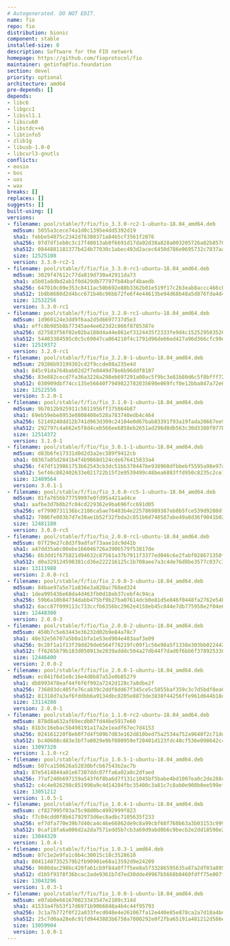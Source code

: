 ```yaml
---
# Autogenerated. DO NOT EDIT.
name: fio
repo: fio
distribution: bionic
component: stable
installed-size: 0
description: Software for the FIO network
homepage: https://github.com/fioprotocol/fio
maintainer: getinfo@fio.foundation
section: devel
priority: optional
architecture: amd64
pre-depends: []
depends:
- libc6
- libgcc1
- libssl1.1
- libicu60
- libstdc++6
- libtinfo5
- zlib1g
- libusb-1.0-0
- libcurl3-gnutls
conflicts:
- eosio
- bos
- uos
- wax
breaks: []
replaces: []
suggests: []
built-using: []
versions:
- filename: pool/stable/f/fio/fio_3.3.0-rc2-1-ubuntu-18.04_amd64.deb
  md5sum: 5055a3cece74a1d0c1395e4dd5392d19
  sha1: febbe54075c2342d76300371a84b5cf3561f2076
  sha256: 97d7df1eb0c3c17f48013ab0f6691d17da92d38a828a003205726a82b857060e
  sha512: 0844881181377b424b77030c1abec493d2acec6450d786e9695732c7037aa15f5c5e922fa9ea977f953b56a214c6c0c2dc9080712c6eea95c84aff91238e1e71
  size: 12525108
  version: 3.3.0-rc2-1
- filename: pool/stable/f/fio/fio_3.3.0-rc1-ubuntu-18.04_amd64.deb
  md5sum: 3029f47612c77da819d730a42911da73
  sha1: a5b01a8dbd2ab1f0d429db77797fb84baf4baedb
  sha256: 647010c89e353c8411ac50b692e88b3362b01e519f17c2b3eab8accc466cb3a5
  sha512: 1b8b8680d2d4bcc671b48c96bb72fe6f4e44613be94d68b48a5d876fda4d4eb3bd3d3c5954caa6c49c4861447606b75cd31410acd498ffe5ce1d87c73e5ae815
  size: 12532256
  version: 3.3.0-rc1
- filename: pool/stable/f/fio/fio_3.2.0-rc1-ubuntu-18.04_amd64.deb
  md5sum: 1d960124e3dd9f6aa2d5d6697737d5e3
  sha1: effc8b985b8b77345ae4ee623d2c866f8785387e
  sha256: d27583f56f02e02ba188d4a44e861ef3124435f2333fe9d4c1525295035263ee
  sha512: 54403384595c0c5c69047ca064210f4c1791d96de66ed427a96d366cfc99d1ae91ae0635d8262b93953d0819839bcaf9f320ce078e856bf68ef444c5da67032b
  size: 12519372
  version: 3.2.0-rc1
- filename: pool/stable/f/fio/fio_3.2.0-1-ubuntu-18.04_amd64.deb
  md5sum: 29286b93199302cd2f9ccde08a235e4d
  sha1: 845c91da764bab02d2f7e0449d78e6b96ddf8107
  sha256: 83e882cecd7fa36a3226a298eb697291a00ac5f9bc3e81b80d6c5f8bfff723cf
  sha512: 030909dbf74cc135e56640f7949822782035690e069fcf0e12bba847a72e6294468fa57243443d06c797885bd564866e19b4694cbd8dc551fd165e59ca7f25d4
  size: 12522556
  version: 3.2.0-1
- filename: pool/stable/f/fio/fio_3.1.0-1-ubuntu-18.04_amd64.deb
  md5sum: 9b7012b925911c5011956ff375864b87
  sha1: 69eb59ebe8953e0808408e528a783740edb4c464
  sha256: 52149248dd12b741d963d309c24104e0d67bab83391f93a19fada20667ee9910
  sha512: 292797c4a662e5f8d4ceb566ee6858eb2651ad296d0db563c30d3380f077b266eac7236784af7aff7aa345815cbc85c5e59ee098cf523a70f46587e556fca078
  size: 12514372
  version: 3.1.0-1
- filename: pool/stable/f/fio/fio_3.0.1-1-ubuntu-18.04_amd64.deb
  md5sum: d83b6fe17331d0d2d3a2ec389f9412cb
  sha1: 08367a85d2841b4f4b9868d124cde676415833a4
  sha256: f47df139861753b62543cb3dc51bb370447be938960dfbbebf5595a98e97a8de
  sha512: 5ef46c882402633e021722b15f2e9539499c48bea6883ffd950c8235c2ce183aea4ed9ca506da5a6f13be0c9935064fa65c647f994ef4ae87e267869916da3c3
  size: 12489564
  version: 3.0.1-1
- filename: pool/stable/f/fio/fio_3.0.0-rc5-1-ubuntu-18.04_amd64.deb
  md5sum: 81fa7656b77759997e0fd95a421ad4ce
  sha1: aafbe3d7b0b2fc04cd229362e9ba696fcc691d05
  sha256: ef7990731136bc2186ca5ae76483b4e225786989387eb8b5fce539d9208df8e6
  sha512: 7806fe083b7d7e38ae1b52f32fbda2c851b6d748587abe49a8d36f9041b028286fd118bb191144575af2441c5c2950798f6f4d44c948659e78886f32740879b7
  size: 12481180
  version: 3.0.0-rc5
- filename: pool/stable/f/fio/fio_2.0.0-rc1-ubuntu-18.04_amd64.deb
  md5sum: 07f29e27c8d3f9adfaf73aae1dc9d41b
  sha1: a47dd35a6c00ebe166046726a3906579f53817de
  sha256: 6b3dd1f675821d94632c87561a37b7911f3377ed046c6e2fabf028671350ff2f
  sha512: d0a329124598381cd36e222216125c1b708aee7a3c4de76d8be3577c037c3249629497278441c7037b4fbfcc80ae732b2c6b48f208b45dc0f89cd5b2ffba9c8c
  size: 13111988
  version: 2.0.0-rc1
- filename: pool/stable/f/fio/fio_2.0.0-3-ubuntu-18.04_amd64.deb
  md5sum: 84bae97a5e71a836e3a820ac768ed324
  sha1: 1dea995436e68da4d463fb0d18eb37cebf4c94ca
  sha256: 59b6a10b84734dabb475bf9b27ba07614dcb0e81d5e846f0448fa2762e54bf06
  sha512: 6acc87f099113c733ccfb6356bc2962e4158eb45c844e7db775958e2f04e687774640233518a79b22e9d3a32a8a26afbd1e00abe2b350c0df169edd7f4a9e421
  size: 12448300
  version: 2.0.0-3
- filename: pool/stable/f/fio/fio_2.0.0-2-ubuntu-18.04_amd64.deb
  md5sum: 450b7c5e63443e36232d02b9e84a78c7
  sha1: 48e32e56707a5b0a1bfa1e53ed904e403aaf3e09
  sha256: 9c28f1a1f13f39dd29de6564f78219fc09f1c56e98a5f1338e303bb02244259a
  sha512: ff6265b79b183d050913e2839adddc504a27db44f7dad6f6bb6f3789253382bfe69da9281da4116a401eefe480fb8576b136f2cc8782213a0978aa37d6c179a5
  size: 12446400
  version: 2.0.0-2
- filename: pool/stable/f/fio/fio_2.0.0-1-ubuntu-18.04_amd64.deb
  md5sum: ec041f6d1e8c16e4d0b87a52e0b85279
  sha1: db8993478eaf44f6f6f992a7242d128c7a8dbe2f
  sha256: 736803dc405fe76ca839c2ddf8dd67f345ce5c5055baf359c3c7d5bdf8ea0e17
  sha512: 81318d7a3af6fddbb6a9134dbc8205e8873de3838f44256ffe961d644b18dfb23770e1728d7a9057896233f87f9cac1de6ad0332d3ddedb2ba64a796ed05502c
  size: 13114208
  version: 2.0.0-1
- filename: pool/stable/f/fio/fio_1.1.0-rc2-ubuntu-18.04_amd64.deb
  md5sum: 878d8a632af69ecdb07fd44be5917e60
  sha1: 81b3c16ebac5b498191a17a2e1eadf67ec7d4153
  sha256: 024161220f8e60f7d4f509b7d83e162d810bed75a2534a752a9640f2c71dd09e
  sha512: bc40608c483e3bf7a8029e9bf080959ef20401d123fdc48cf536e098642c4182ae67bcea242ed11413134bf30cb83d91fdf01150fae02a1fcb32dffd5083d7a9
  size: 13097320
  version: 1.1.0-rc2
- filename: pool/stable/f/fio/fio_1.0.5-1-ubuntu-18.04_amd64.deb
  md5sum: 507ca150626a52830bfcb67543b2ac7b
  sha1: 87e5414844a01e67307ddc07ffa6a02a8c2dfaed
  sha256: 77af240b697159a543f6f8ba6d7f131c1045bf5babe4bd1007ea0c2de288c172
  sha512: c4c4e026298c851990a9c4d14284fbc35400c3a81c7c8ab0e908b0ee599ef29db27a57cb5ce41086a767734f13085ca879a959d8bcb0bbacd7d6201c7fd37c0f
  size: 13051212
  version: 1.0.5-1
- filename: pool/stable/f/fio/fio_1.0.4-1-ubuntu-18.04_amd64.deb
  md5sum: cf827995f03a75c98d0bc4992999f823
  sha1: f7c04cdd0f8b61792973d6ec8adbc7105635f233
  sha256: ef7dfa770e39b7d40ca4c46e66862de9c8a99cbf68f760b63a3b03153c999e80
  sha512: 0caf18fa6a006d2a2da7571edd5b7cb3a69d9abd0b6c9becb2e2dd18598e279b52c1bc2178aea2745eda41e4910f2f9ab5316b5cc0d61bd5754c0c81d5c08d5b
  size: 13044320
  version: 1.0.4-1
- filename: pool/stable/f/fio/fio_1.0.3-1_amd64.deb
  md5sum: 07c1e2e9fa1c0b4c30015c18c3528610
  sha1: 80411407352579b2fb90901e68a13592d9e24209
  sha256: 9680dac298bc420fa61cb9f84a0f7f5ee8a5733286595635a87a2df03a89597f
  sha512: d1b5f9378f36bcac2ade9361b7d7ed30dde49967b5668b0460fdff75e007f8e3b9b4d55c4e433078aeae3442b487c8fd98f27d6ec83d5ff95f64b9dee31cb662
  size: 13043296
  version: 1.0.3-1
- filename: pool/stable/f/fio/fio_1.0.0-1-ubuntu-18.04_amd64.deb
  md5sum: e07ab0e661670023343547e2109c314d
  sha1: 41533a4fb53f17d6971b9066848a4b4c44f95793
  sha256: 3c1a7b772f0f22a033fecd048e4e261067fa12e440e85e878ca2a7d18a4bd337
  sha512: 25c7d0aa28e8c91fd9443883b6750a7000292e0f2fba65191a481212d586e7c0a3c524b821a836df4722a7467e76eda94185bc0d9373eeb4418e521a95ebeced
  size: 13059904
  version: 1.0.0-1
---
```

